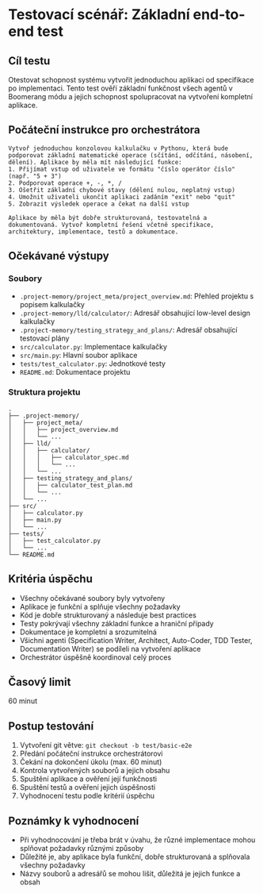 # Testovací scénář: Základní end-to-end test

## Cíl testu
Otestovat schopnost systému vytvořit jednoduchou aplikaci od specifikace po implementaci. Tento test ověří základní funkčnost všech agentů v Boomerang módu a jejich schopnost spolupracovat na vytvoření kompletní aplikace.

## Počáteční instrukce pro orchestrátora
```
Vytvoř jednoduchou konzolovou kalkulačku v Pythonu, která bude podporovat základní matematické operace (sčítání, odčítání, násobení, dělení). Aplikace by měla mít následující funkce:
1. Přijímat vstup od uživatele ve formátu "číslo operátor číslo" (např. "5 + 3")
2. Podporovat operace +, -, *, /
3. Ošetřit základní chybové stavy (dělení nulou, neplatný vstup)
4. Umožnit uživateli ukončit aplikaci zadáním "exit" nebo "quit"
5. Zobrazit výsledek operace a čekat na další vstup

Aplikace by měla být dobře strukturovaná, testovatelná a dokumentovaná. Vytvoř kompletní řešení včetně specifikace, architektury, implementace, testů a dokumentace.
```

## Očekávané výstupy

### Soubory
- `.project-memory/project_meta/project_overview.md`: Přehled projektu s popisem kalkulačky
- `.project-memory/lld/calculator/`: Adresář obsahující low-level design kalkulačky
- `.project-memory/testing_strategy_and_plans/`: Adresář obsahující testovací plány
- `src/calculator.py`: Implementace kalkulačky
- `src/main.py`: Hlavní soubor aplikace
- `tests/test_calculator.py`: Jednotkové testy
- `README.md`: Dokumentace projektu

### Struktura projektu
```
.
├── .project-memory/
│   ├── project_meta/
│   │   ├── project_overview.md
│   │   └── ...
│   ├── lld/
│   │   ├── calculator/
│   │   │   ├── calculator_spec.md
│   │   │   └── ...
│   │   └── ...
│   ├── testing_strategy_and_plans/
│   │   ├── calculator_test_plan.md
│   │   └── ...
│   └── ...
├── src/
│   ├── calculator.py
│   ├── main.py
│   └── ...
├── tests/
│   ├── test_calculator.py
│   └── ...
└── README.md
```

## Kritéria úspěchu
- Všechny očekávané soubory byly vytvořeny
- Aplikace je funkční a splňuje všechny požadavky
- Kód je dobře strukturovaný a následuje best practices
- Testy pokrývají všechny základní funkce a hraniční případy
- Dokumentace je kompletní a srozumitelná
- Všichni agenti (Specification Writer, Architect, Auto-Coder, TDD Tester, Documentation Writer) se podíleli na vytvoření aplikace
- Orchestrátor úspěšně koordinoval celý proces

## Časový limit
60 minut

## Postup testování
1. Vytvoření git větve: `git checkout -b test/basic-e2e`
2. Předání počáteční instrukce orchestrátorovi
3. Čekání na dokončení úkolu (max. 60 minut)
4. Kontrola vytvořených souborů a jejich obsahu
5. Spuštění aplikace a ověření její funkčnosti
6. Spuštění testů a ověření jejich úspěšnosti
7. Vyhodnocení testu podle kritérií úspěchu

## Poznámky k vyhodnocení
- Při vyhodnocování je třeba brát v úvahu, že různé implementace mohou splňovat požadavky různými způsoby
- Důležité je, aby aplikace byla funkční, dobře strukturovaná a splňovala všechny požadavky
- Názvy souborů a adresářů se mohou lišit, důležitá je jejich funkce a obsah
